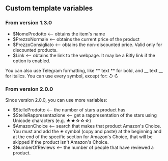  ## Custom template variables
 ### From version 1.3.0
 - $NomeProdotto <-- obtains the item's name
 - $PrezzoNormale <-- obtains the current price of the product
 - $PrezzoConsigliato <-- obtains the non-discounted price. Valid only for discounted products.
 - $Link <-- obtains the link to the webpage. It may be a Bitly link if the option is enabled.

You can also use Telegram formatting, like ** text ** for bold, and __ text __ for italics.
You can use every symbol, except for: ↺  ↻
### From version 2.0.0
Since version 2.0.0, you can use more variables:

 - $StelleProdotto <-- the number of stars a product has
 - $StelleRappresentazione <-- get a rappresentation of the stars using Unicode characters (e.g. ★★☆☆☆)
 - $AmazonChoice <-- search that makes that product Amazon's Choice. You must and add the ✬ symbol (copy and paste) at the beginning and at the end of the specific section for Amazon's Choice, that will be skipped if the product isn't Amazon's Choice. 
 - $NumberOfReviews <-- the number of people that have reviewed a product.
